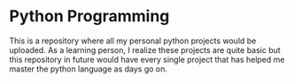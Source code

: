 # Python Programming
This is a repository where all my personal python projects would be uploaded.
As a learning person, I realize these projects are quite basic but this repository in future would have every single project that has helped me master the python language as days go on.

